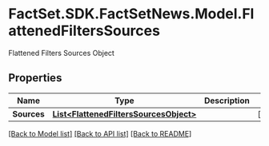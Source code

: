 # FactSet.SDK.FactSetNews.Model.FlattenedFiltersSources
Flattened Filters Sources Object

## Properties

Name | Type | Description | Notes
------------ | ------------- | ------------- | -------------
**Sources** | [**List&lt;FlattenedFiltersSourcesObject&gt;**](FlattenedFiltersSourcesObject.md) |  | [optional] 

[[Back to Model list]](../README.md#documentation-for-models) [[Back to API list]](../README.md#documentation-for-api-endpoints) [[Back to README]](../README.md)

